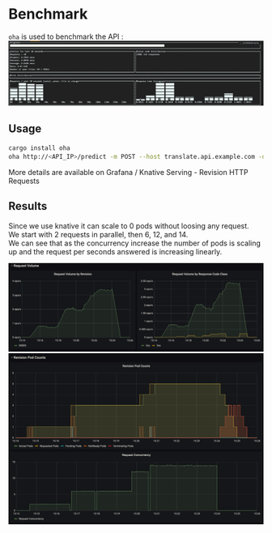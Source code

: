 # Benchmark

`oha` is used to benchmark the API :
![oha](oha.png)

## Usage

```bash
cargo install oha
oha http://<API_IP>/predict -m POST --host translate.api.example.com -d'["Some test sentence to translate"]' -c 10 -z 1m
```

More details are available on Grafana / Knative Serving - Revision HTTP Requests

## Results

Since we use knative it can scale to 0 pods without loosing any request.  
We start with 2 requests in parallel, then 6, 12, and 14.  
We can see that as the concurrency increase the number of pods is scaling up and the request per seconds answered is increasing linearly.  

![Grafana1](grafana1.png)
![Grafana2](grafana2.png)

